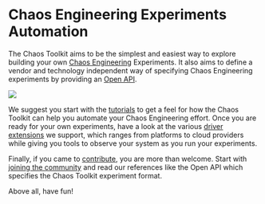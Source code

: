 # Chaos Engineering Experiments Automation

The Chaos Toolkit aims to be the simplest and easiest way to explore building 
your own [Chaos Engineering](http://principlesofchaos.org/) Experiments. It 
also aims to define a vendor and technology independent way of specifying 
Chaos Engineering experiments by providing an 
[Open API](reference/api/experiment.md).

![](../static/images/schema-1920.svg)

We suggest you start with the [tutorials](reference/tutorial) to get a feel for how the Chaos
Toolkit can help you automate your Chaos Engineering effort. Once you are ready
for your own experiments, have a look at the various [driver extensions][drivers]
we support, which ranges from platforms to cloud providers while giving you
tools to observe your system as you run your experiments.

Finally, if you came to [contribute](reference/contributing), you are more than welcome. Start with
[joining the community][slack] and read our references like the Open API
which specifies the Chaos Toolkit experiment format.

Above all, have fun!

[drivers]: https://chaostoolkit.org/extensions
[tutorials]: /reference/tutorial.md
[contribute]: /reference/contributing.md
[slack]: https://join.chaostoolkit.org/